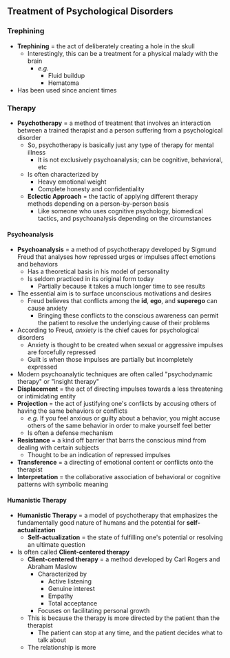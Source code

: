 ## Treatment of Psychological Disorders

### Trephining
- **Trephining** = the act of deliberately creating a hole in the skull
    * Interestingly, this can be a treatment for a physical malady with the brain
        + *e.g.*
            - Fluid buildup
            - Hematoma
- Has been used since ancient times

### Therapy
- **Psychotherapy** = a method of treatment that involves an interaction between a trained therapist and a person suffering from a psychological disorder
    * So, psychotherapy is basically just any type of therapy for mental illness
        + It is not exclusively psychoanalysis; can be cognitive, behavioral, etc
    * Is often characterized by
        + Heavy emotional weight
        + Complete honesty and confidentiality
    * **Eclectic Approach** = the tactic of applying different therapy methods depending on a person-by-person basis
        * Like someone who uses cognitive psychology, biomedical tactics, and psychoanalysis depending on the circumstances

#### Psychoanalysis
- **Psychoanalysis** = a method of psychotherapy developed by Sigmund Freud that analyses how repressed urges or impulses affect emotions and behaviors
    * Has a theoretical basis in his model of personality
    * Is seldom practiced in its original form today
        + Partially because it takes a much longer time to see results
- The essential aim is to surface unconscious motivations and desires
    * Freud believes that conflicts among the **id**, **ego**, and **superego** can cause anxiety
        + Bringing these conflicts to the conscious awareness can permit the patient to resolve the underlying cause of their problems
- According to Freud, *anxiety* is the chief caues for psychological disorders
    * Anxiety is thought to be created when sexual or aggressive impulses are forcefully repressed
    * Guilt is when those impulses are partially but incompletely expressed
- Modern psychoanalytic techniques are often called "psychodynamic therapy" or "insight therapy"
- **Displacement** = the act of directing impulses towards a less threatening or intimidating entity
- **Projection** = the act of justifying one's conflicts by accusing others of having the same behaviors or conflicts
    * *e.g.* If you feel anxious or guilty about a behavior, you might accuse others of the same behavior in order to make yourself feel better
    * Is often a defense mechanism
- **Resistance** = a kind off barrier that barrs the conscious mind from dealing with certain subjects
    * Thought to be an indication of repressed impulses
- **Transference** = a directing of emotional content or conflicts onto the therapist
- **Interpretation** = the collaborative association of behavioral or cognitive patterns with symbolic meaning

#### Humanistic Therapy
- **Humanistic Therapy** = a model of psychotherapy that emphasizes the fundamentally good nature of humans and the potential for **self-actualization**
    * **Self-actualization** = the state of fulfilling one's potential or resolving an ultimate question
- Is often called **Client-centered therapy**
    * **Client-centered therapy** = a method developed by Carl Rogers and Abraham Maslow
        + Characterized by
            - Active listening
            - Genuine interest
            - Empathy
            - Total acceptance
        + Focuses on facilitating personal growth
    * This is because the therapy is more directed by the patient than the therapist
        + The patient can stop at any time, and the patient decides what to talk about
    * The relationship is more 
